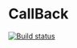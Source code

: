 # CallBack
[![Build status](https://ci.appveyor.com/api/projects/status/1a91qbggtbik5gt4?svg=true)](https://ci.appveyor.com/project/AlikAskat/callback)
